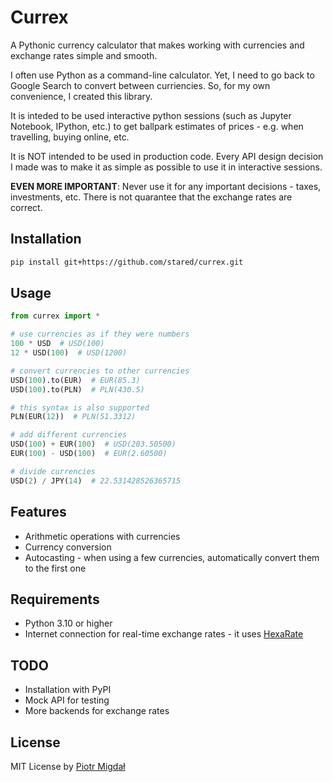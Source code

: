 # Currex

A Pythonic currency calculator that makes working with currencies and exchange rates simple and smooth.

I often use Python as a command-line calculator. Yet, I need to go back to Google Search to convert between curriencies. So, for my own convenience, I created this library.

It is inteded to be used interactive python sessions (such as Jupyter Notebook, IPython, etc.) to get ballpark estimates of prices - e.g. when travelling, buying online, etc.

It is NOT intended to be used in production code. Every API design decision I made was to make it as simple as possible to use it in interactive sessions.

**EVEN MORE IMPORTANT**: Never use it for any important decisions - taxes, investments, etc. There is not quarantee that the exchange rates are correct.

## Installation

```bash
pip install git+https://github.com/stared/currex.git
```

## Usage

```python
from currex import *

# use currencies as if they were numbers
100 * USD  # USD(100)
12 * USD(100)  # USD(1200)

# convert currencies to other currencies
USD(100).to(EUR)  # EUR(85.3)
USD(100).to(PLN)  # PLN(430.5)

# this syntax is also supported
PLN(EUR(12))  # PLN(51.3312)

# add different currencies
USD(100) + EUR(100)  # USD(203.50500)
EUR(100) - USD(100)  # EUR(2.60500)

# divide currencies
USD(2) / JPY(14)  # 22.531428526365715
```

## Features

- Arithmetic operations with currencies
- Currency conversion
- Autocasting - when using a few currencies, automatically convert them to the first one

## Requirements

- Python 3.10 or higher
- Internet connection for real-time exchange rates - it uses [HexaRate](https://hexarate.paikama.co/)

## TODO

- Installation with PyPI
- Mock API for testing
- More backends for exchange rates

## License

MIT License by [Piotr Migdał](https://p.migdal.pl/)
